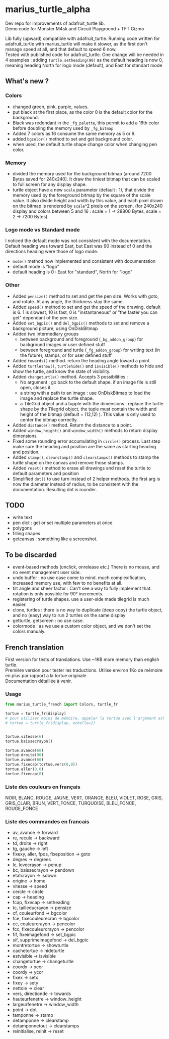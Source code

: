 # marius_turtle_alpha
Dev repo for improvements of adafruit_turtle lib. <br />
Demo code for Monster M4sk and Circuit Playground + TFT Gizmo<br />

Lib fully (upward) compatible with adafruit_turtle. Running code written for adafruit_turtle with marius_turtle will make it slower, as the first don't manage speed at all, and that default to speed 6 now.<br />
Tested with published code for adafruit_turtle. 
One change will be needed in 4 examples : adding `turtle.setheading(90)`  as the default heading is now 0, meaning heading North for logo mode (default), and East for standart mode

## What's new ?

### Colors
* changed green, pink, purple, values. 
* put black at the first place, as the color 0 is the default color for the background.
* Black was redondant in the `_fg_palette`, this permit to add a 16th color before doubling the memory used by `_fg_bitmap`
* Added 7 colors as 16 consume the same memory as 5 or 9.
* added `bgcolor()` method to set and get background color.
* when used, the default turtle shape change color when changing pen color.

### Memory
* divided the memory used for the background bitmap (around 7200 Bytes saved for 240x240). It draw the tiniest bitmap that can be scaled to full screen for any display shape.
* turtle object have a new `scale` parameter (default : 1), that divide the memory used by the foreground bitmap by the square of the scale value. It also divide height and width by this value, and each pixel drawn on the bitmap is rendered by `scale`^2 pixels on the screen. (for 240x240 display and colors between 5 and 16 : scale = 1 -> 28800 Bytes, scale = 2 -> 7200 Bytes)

### Logo mode vs Standard mode
I noticed the default mode was not consistent with the documentation. Default heading was toward East, but East was 90 instead of 0 and the directions heading were those of logo mode.

* `mode()` method now implemented and consistent with documentation
* default mode is "logo"
* default heading is 0 : East for "standard", North for "logo"


### Other
* Added `pensize()` method to set and get the pen size. Works with goto, and rotate. At any angle, the thickness stay the same.
* Added `speed()` method to set and get the speed of the drawing. default is 6. 1 is slowest, 10 is fast, 0 is "instantaneous" or "the faster you can get" dependant of the pen size.
* Added `set_bgpic()` and `del_bgpic()` methods to set and remove a background picture, using OnDiskBitmap
* Added two intermediary groups
  * between background and foreground (`_bg_addon_group`) for background images or user defined stuff
  * between foreground and turtle  (`_fg_addon_group`) for writing text (in the future), stamps, or for user defined stuff
* Added `towards()` method. return the heading angle toward a point.
* Added `turtleshow()`, `turtlehide()` and `isvisible()` methods to hide and show the turtle, and know the state of visibility.
* Added `changeturtle()` method. Accepts 3 possibilities :
  * No argument : go back to the default shape. if an image file is still open, closes it.
  * a string with a path to an image : use OnDiskBitmap to load the image and replace the turtle shape.
  * a TileGrid object and a tupple with the dimensions : replace the turtle shape by the Tilegrid object, the tuple must contain the width and height of the bitmap (default = (12,12) ). This value is only used to center the bitmap correctly.
* Added `distance()` method. Return the distance to a point.
* Added `window_height()` and `window_width()` methods to return display dimensions
* Fixed some rounding error accumulating in `circle()` process. Last step make sure the heading and position are the same as starting heading and position.
* Added `stamp()`, `clearstamp()` and `clearstamps()` methods to stamp the turtle shape on the canvas and remove those stamps.
* Added `reset()` method to erase all drawings and reset the turtle to default parameters and position
* Simplified `dot()` to use turn instead of 2 helper methods. the first arg is now the diameter instead of radius, to be consistent with the documentation. Resulting dot is rounder.

## TODO

* write text
* pen dict : get or set multiple parameters at once
* polygons
* filling shapes
* getcanvas : something like a screenshot.

## To be discarded

* event-based methods (onclick, onrelease etc.) There is no mouse, and no event management user side.
* undo buffer : no use case come to mind. much complexification, increased memory use, with few to no benefits at all.
* tilt angle and sheer factor : Can't see a way to fully implement that. rotation is only possible for 90° increments.
* registering of turtle shapes. use a user-side made tilegrid is much easier.
* clone, turtles : there is no way to duplicate (deep copy) the turtle object, and no (easy) way to run 2 turtles on the same display 
* getturtle, getscreen : no use case.
* colormode : as we use a custom color object, and we don't set the colors manualy.


## French translation

First version for tests of translations. Use ~1KB more memory than english turtle. <br />
Première version pour tester les traductions. Utilise environ 1Ko de mémoire en plus par rapport a la tortue originale.<br/>
Documentation détaillée à venir.

### Usage

```python
from marius_turtle_french import Colors, turtle_fr

tortue = turtle_fr(display)
# pour utiliser moins de mémoire, appeler la tortue avec l'argument echelle:
# tortue = turtle_fr(display, echelle=2)


tortue.vitesse(6)
tortue.baissecrayon()

tortue.avance(60)
tortue.droite(90)
tortue.avance(60)
tortue.fixecap(tortue.vers(0,0))
tortue.aller(0,0)
tortue.fixecap(0)
```


### Liste des couleurs en français
NOIR, BLANC, ROUGE, JAUNE, VERT, ORANGE, BLEU, VIOLET, ROSE, GRIS, GRIS_CLAIR, BRUN, VERT_FONCE, TURQUOISE, BLEU_FONCE, ROUGE_FONCE<br />

### Liste des commandes en francais
* av, avance -> forward
* re, recule -> backward
* td, droite -> right
* tg, gauche -> left
* fixexy, aller, fpos, fixeposition -> goto
* degres -> degrees
* lc, levecrayon -> penup
* bc, baissecrayon -> pendown
* etatcrayon -> isdown
* origine -> home
* vitesse -> speed
* cercle -> circle
* cap -> heading
* fcap, fixecap -> setheading
* tc, tailleducrayon -> pensize
* cf, couleurfond -> bgcolor
* fce, fixecouleurecran -> bgcolor
* cc, couleurcrayon -> pencolor
* fcc, fixecouleurcrayon -> pencolor
* fif, fixeimagefond -> set_bgpic
* sif, supprimeimagefond -> del_bgpic
* montretortue -> showturtle
* cachetortue -> hideturtle
* estvisible -> isvisible
* changetortue -> changeturtle
* coordx -> xcor
* coordy -> ycor
* fixex -> setx
* fixey -> sety
* nettoie -> clear
* vers, directionde -> towards
* hauteurfenetre -> window_height
* largeurfenetre -> window_width
* point -> dot
* tamponne -> stamp
* detamponne -> clearstamp
* detamponnetout -> clearstamps
* reinitialise, reinit -> reset

